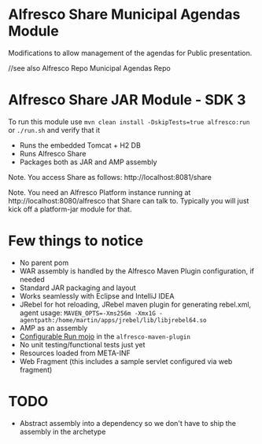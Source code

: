 # Alfresco Share Municipal Agendas Module

Modifications to allow management of the agendas for Public presentation.

//see also Alfresco Repo Municipal Agendas Repo 


# Alfresco Share JAR Module - SDK 3

To run this module use `mvn clean install -DskipTests=true alfresco:run` or `./run.sh` and verify that it 

 * Runs the embedded Tomcat + H2 DB 
 * Runs Alfresco Share
 * Packages both as JAR and AMP assembly

Note. You access Share as follows: http://localhost:8081/share
 
Note. You need an Alfresco Platform instance running at http://localhost:8080/alfresco that Share can talk to.
      Typically you will just kick off a platform-jar module for that.
 
# Few things to notice

 * No parent pom
 * WAR assembly is handled by the Alfresco Maven Plugin configuration, if needed
 * Standard JAR packaging and layout
 * Works seamlessly with Eclipse and IntelliJ IDEA
 * JRebel for hot reloading, JRebel maven plugin for generating rebel.xml, agent usage: `MAVEN_OPTS=-Xms256m -Xmx1G -agentpath:/home/martin/apps/jrebel/lib/libjrebel64.so`
 * AMP as an assembly
 * [Configurable Run mojo](https://github.com/Alfresco/alfresco-sdk/blob/sdk-3.0/plugins/alfresco-maven-plugin/src/main/java/org/alfresco/maven/plugin/RunMojo.java) in the `alfresco-maven-plugin`
 * No unit testing/functional tests just yet
 * Resources loaded from META-INF
 * Web Fragment (this includes a sample servlet configured via web fragment)
 
# TODO
 
  * Abstract assembly into a dependency so we don't have to ship the assembly in the archetype
 
   
  
 
